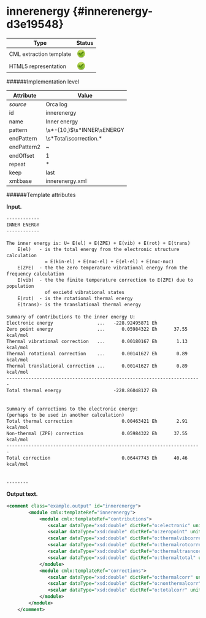 # innerenergy {#innerenergy-d3e19548}


| Type                                                                                                                                                | Status                                                                                                                                              |
|----|----|
| CML extraction template                                                                                                                             | ![](/imgs/Total.png)                                                                                                                                |
| HTML5 representation                                                                                                                                | ![](/imgs/Total.png)                                                                                                                                |

######Implementation level

| Attribute                                                                                                                                           | Value                                                                                                                                               |
|----|----|
| *source*                                                                                                                                            | Orca log                                                                                                                                            |
| id                                                                                                                                                  | innerenergy                                                                                                                                         |
| name                                                                                                                                                | Inner energy                                                                                                                                        |
| pattern                                                                                                                                             | \\s\*-{10,}\$\\s\*INNER\\sENERGY                                                                                                                    |
| endPattern                                                                                                                                          | \\s\*Total\\scorrection.\*                                                                                                                          |
| endPattern2                                                                                                                                         | \~                                                                                                                                                  |
| endOffset                                                                                                                                           | 1                                                                                                                                                   |
| repeat                                                                                                                                              | \*                                                                                                                                                  |
| keep                                                                                                                                                | last                                                                                                                                                |
| xml:base                                                                                                                                            | innerenergy.xml                                                                                                                                     |

######Template attributes

**Input.**

    ------------
    INNER ENERGY
    ------------

    The inner energy is: U= E(el) + E(ZPE) + E(vib) + E(rot) + E(trans)
        E(el)   - is the total energy from the electronic structure calculation
                  = E(kin-el) + E(nuc-el) + E(el-el) + E(nuc-nuc)
        E(ZPE)  - the the zero temperature vibrational energy from the frequency calculation
        E(vib)  - the the finite temperature correction to E(ZPE) due to population
                  of excietd vibrational states
        E(rot)  - is the rotational thermal energy
        E(trans)- is the translational thermal energy

    Summary of contributions to the inner energy U:
    Electronic energy                ...   -228.92495871 Eh
    Zero point energy                ...      0.05984322 Eh      37.55 kcal/mol
    Thermal vibrational correction   ...      0.00180167 Eh       1.13 kcal/mol
    Thermal rotational correction    ...      0.00141627 Eh       0.89 kcal/mol
    Thermal translational correction ...      0.00141627 Eh       0.89 kcal/mol
    -----------------------------------------------------------------------
    Total thermal energy                   -228.86048127 Eh


    Summary of corrections to the electronic energy:
    (perhaps to be used in another calculation)
    Total thermal correction                  0.00463421 Eh       2.91 kcal/mol
    Non-thermal (ZPE) correction              0.05984322 Eh      37.55 kcal/mol
    -----------------------------------------------------------------------
    Total correction                          0.06447743 Eh      40.46 kcal/mol


    --------    
        

**Output text.**

```xml
<comment class="example.output" id="innerenergy">
        <module cmlx:templateRef="innerenergy">
            <module cmlx:templateRef="contributions">
               <scalar dataType="xsd:double" dictRef="o:electronic" units="nonsi:hartree">-228.92495871</scalar>
               <scalar dataType="xsd:double" dictRef="o:zeropoint" units="nonsi:hartree">0.05984322</scalar>
               <scalar dataType="xsd:double" dictRef="o:thermalvibcorrection" units="nonsi:hartree">0.00180167</scalar>
               <scalar dataType="xsd:double" dictRef="o:thermalrotcorrection" units="nonsi:hartree">0.00141627</scalar>
               <scalar dataType="xsd:double" dictRef="o:thermaltrasncorrection" units="nonsi:hartree">0.00141627</scalar>
               <scalar dataType="xsd:double" dictRef="o:thermaltotal" units="nonsi:hartree">-228.86048127</scalar>
            </module>
            <module cmlx:templateRef="corrections">
               <scalar dataType="xsd:double" dictRef="o:thermalcorr" units="nonsi:hartree">0.00463421</scalar>
               <scalar dataType="xsd:double" dictRef="o:nonthermalcorr" units="nonsi:hartree">0.05984322</scalar>
               <scalar dataType="xsd:double" dictRef="o:totalcorr" units="nonsi:hartree">0.06447743</scalar>
            </module>
        </module>
    </comment>
```
